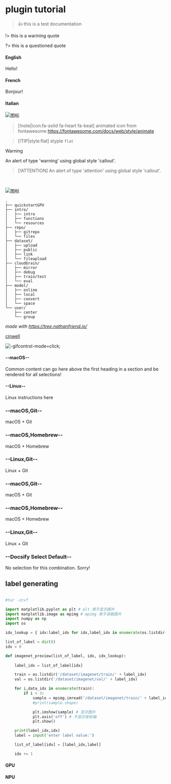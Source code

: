 # plugin tutorial
> 👍 this is a test documentation

!> this is a warining quote

?> this is a questioned quote



<!-- tabs:start -->

#### **English**

Hello!

#### **French**

Bonjour!

#### **Italian**

![图标](https://git.openi.org.cn/chenzh/model_convert_test/raw/branch/master/VMGsDCUg4c.png "图标")

<!-- tabs:end -->





> [!note|icon:fa-solid fa-heart fa-beat]
> animated icon from fontawesome https://fontawesome.com/docs/web/style/animate



> [!TIP|style:flat]
> styple `flat`



> [!WARNING]
> An alert of type 'warning' using global style 'callout'.



> [!ATTENTION]
> An alert of type 'attention' using global style 'callout'.





<br>

![图标](https://git.openi.org.cn/chenzh/model_convert_test/raw/branch/master/VMGsDCUg4c.png "图标")


```
.
├── quickstartGPU
├── intro/
│   ├── intro
│   ├── functions
│   └── resources
├── repo/
│   ├── gitrepo
│   └── files
├── dataset/
│   ├── upload
│   ├── public
│   ├── link
│   └── fileupload
├── cloudbrain/
│   ├── mirror
│   ├── debug
│   ├── train/test
│   └── eval
├── model/
│   ├── online
│   ├── local
│   ├── convert
│   └── space
└── user/
    ├── center
    └── group
```
*made with https://tree.nathanfriend.io/*



[cinwell](/_media/record.mp4 ':include :type=vedio controls width=100%')


![](/_media/giftest.gif "-gifcontrol-mode=click;")


<!-- select:start -->
<!-- select-menu-labels: 操作系统 -->

#### --macOS--

Common content can go here above the first heading in a section and be rendered for all selections!

#### --Linux--

Linux instructions here

<!-- select:end -->


<!-- select:start -->
<!-- select-menu-labels: Operating System,Installation Method -->

### --macOS,Git--

macOS + Git

### --macOS,Homebrew--

macOS + Homebrew

### --Linux,Git--

Linux + Git

<!-- select:end -->


<!-- select:start -->
<!-- select-menu-labels: Operating System,Installation Method -->

### --macOS,Git--

macOS + Git

### --macOS,Homebrew--

macOS + Homebrew

### --Linux,Git--

Linux + Git

### --Docsify Select Default--

No selection for this combination. Sorry!

<!-- select:end -->



## label generating

```python

#tar -zcvf 

import matplotlib.pyplot as plt # plt 用于显示图片
import matplotlib.image as mpimg # mpimg 用于读取图片
import numpy as np
import os

idx_lookup = { idx:label_idx for idx,label_idx in enumerate(os.listdir('/dataset/imagenet/train/'))}

list_of_label = dict()
idx = 0

def imagenet_preview(list_of_label, idx, idx_lookup):
    
    label_idx = list_of_label[idx]

    train = os.listdir('/dataset/imagenet/train/' + label_idx)
    val = os.listdir('/dataset/imagenet/val/' + label_idx)

    for i,data_idx in enumerate(train):
        if i < 3:
            sample = mpimg.imread('/dataset/imagenet/train/' + label_idx + '/' + data_idx)
            #print(sample.shape)

            plt.imshow(sample) # 显示图片
            plt.axis('off') # 不显示坐标轴
            plt.show()

    print(label_idx,idx)
    label = input('enter label value:')

    list_of_label[idx] = [label_idx,label]

    idx += 1
```

<!-- tabs:start -->

#### **GPU**


#### **NPU**


<!-- tabs:end -->